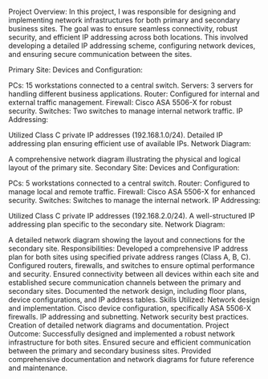 Project Overview:
In this project, I was responsible for designing and implementing network infrastructures for both primary and secondary business sites. The goal was to ensure seamless connectivity, robust security, and efficient IP addressing across both locations. This involved developing a detailed IP addressing scheme, configuring network devices, and ensuring secure communication between the sites.

Primary Site:
Devices and Configuration:

PCs: 15 workstations connected to a central switch.
Servers: 3 servers for handling different business applications.
Router: Configured for internal and external traffic management.
Firewall: Cisco ASA 5506-X for robust security.
Switches: Two switches to manage internal network traffic.
IP Addressing:

Utilized Class C private IP addresses (192.168.1.0/24).
Detailed IP addressing plan ensuring efficient use of available IPs.
Network Diagram:

A comprehensive network diagram illustrating the physical and logical layout of the primary site.
Secondary Site:
Devices and Configuration:

PCs: 5 workstations connected to a central switch.
Router: Configured to manage local and remote traffic.
Firewall: Cisco ASA 5506-X for enhanced security.
Switches: Switches to manage the internal network.
IP Addressing:

Utilized Class C private IP addresses (192.168.2.0/24).
A well-structured IP addressing plan specific to the secondary site.
Network Diagram:

A detailed network diagram showing the layout and connections for the secondary site.
Responsibilities:
Developed a comprehensive IP address plan for both sites using specified private address ranges (Class A, B, C).
Configured routers, firewalls, and switches to ensure optimal performance and security.
Ensured connectivity between all devices within each site and established secure communication channels between the primary and secondary sites.
Documented the network design, including floor plans, device configurations, and IP address tables.
Skills Utilized:
Network design and implementation.
Cisco device configuration, specifically ASA 5506-X firewalls.
IP addressing and subnetting.
Network security best practices.
Creation of detailed network diagrams and documentation.
Project Outcome:
Successfully designed and implemented a robust network infrastructure for both sites.
Ensured secure and efficient communication between the primary and secondary business sites.
Provided comprehensive documentation and network diagrams for future reference and maintenance.
